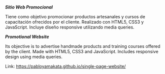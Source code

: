 ***Sitio Web Promocional***

Tiene como objetivo promocionar productos artesanales y cursos de capacitación ofrecidos por el cliente.
Realizado con HTML5, CSS3 y JavaScript. Incluye diseño responsive utilizando media queries.

***Promotional Website***

Its objective is to advertise handmade products and training courses offered by the client. Made with HTML5, CSS3 and JavaScript. Includes responsive design using media queries.

Link: https://pabloyamakata.github.io/single-page-website/
